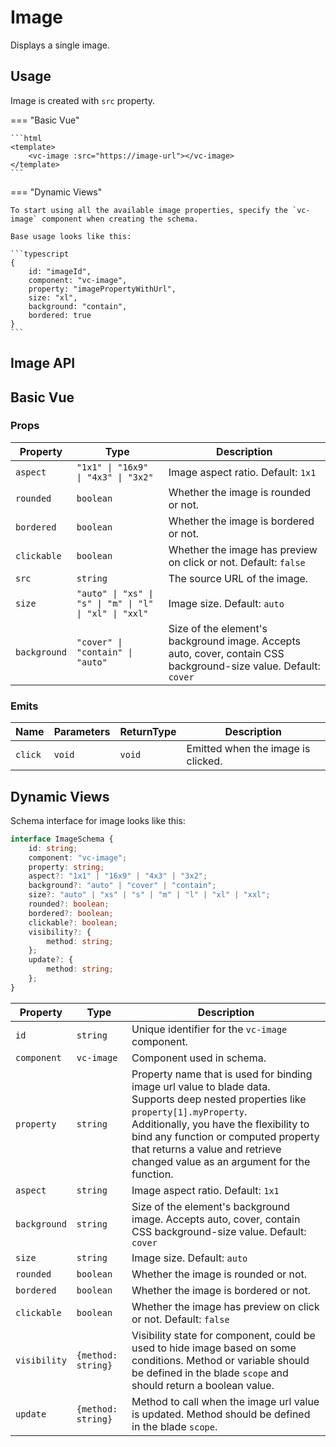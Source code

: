 # Image
Displays a single image.

## Usage
Image is created with `src` property.

=== "Basic Vue"

    ```html
    <template>
        <vc-image :src="https://image-url"></vc-image>
    </template>
    ```

=== "Dynamic Views"

    To start using all the available image properties, specify the `vc-image` component when creating the schema.

    Base usage looks like this:

    ```typescript
    {
        id: "imageId",
        component: "vc-image",
        property: "imagePropertyWithUrl",
        size: "xl",
        background: "contain",
        bordered: true
    }
    ```

## Image API

## Basic Vue

### Props

| Property | Type | Description |
| --- | --- | --- |
| `aspect` | `"1x1" \| "16x9" \| "4x3" \| "3x2"` | Image aspect ratio. Default: `1x1` |
| `rounded` | `boolean` | Whether the image is rounded or not. |
| `bordered` | `boolean` | Whether the image is bordered or not. |
| `clickable` | `boolean` | Whether the image has preview on click or not. Default: `false` |
| `src` | `string` | The source URL of the image. |
| `size` | `"auto" \| "xs" \| "s" \| "m" \| "l" \| "xl" \| "xxl"` | Image size. Default: `auto` |
| `background` | `"cover" \| "contain" \| "auto"` | Size of the element's background image. Accepts auto, cover, contain CSS background-size value. Default: `cover` |

### Emits

| Name      | Parameters        | ReturnType | Description                                                     |
| --------- | ----------------- | ---------- | --------------------------------------------------------------- |
| `click` | `void` | `void` | Emitted when the image is clicked.                |

## Dynamic Views

Schema interface for image looks like this:

```typescript
interface ImageSchema {
    id: string;
    component: "vc-image";
    property: string;
    aspect?: "1x1" | "16x9" | "4x3" | "3x2";
    background?: "auto" | "cover" | "contain";
    size?: "auto" | "xs" | "s" | "m" | "l" | "xl" | "xxl";
    rounded?: boolean;
    bordered?: boolean;
    clickable?: boolean;
    visibility?: {
        method: string;
    };
    update?: {
        method: string;
    };
}
```

| Property | Type | Description |
| --- | --- | --- |
| `id` | `string` | Unique identifier for the `vc-image` component. |
| `component` | `vc-image` | Component used in schema. |
| `property` | `string` | Property name that is used for binding image url value to blade data.  <br> Supports deep nested properties like `property[1].myProperty`. <br> Additionally, you have the flexibility to bind any function or computed property that returns a value and retrieve changed value as an argument for the function.|
| `aspect` | `string` | Image aspect ratio. Default: `1x1`|
| `background` | `string` | Size of the element's background image. Accepts auto, cover, contain CSS background-size value. Default: `cover` |
| `size` | `string` | Image size. Default: `auto` |
| `rounded` | `boolean` | Whether the image is rounded or not. |
| `bordered` | `boolean` | Whether the image is bordered or not. |
| `clickable` | `boolean` | Whether the image has preview on click or not. Default: `false` |
| `visibility` | `{method: string}` | Visibility state for component, could be used to hide image based on some conditions. Method or variable should be defined in the blade `scope` and should return a boolean value. |
| `update` | `{method: string}` | Method to call when the image url value is updated. Method should be defined in the blade `scope`. |
